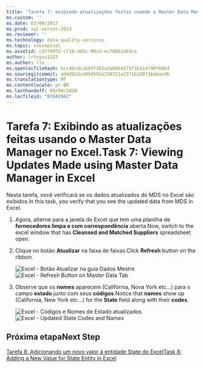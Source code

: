 ```yaml
---
title: 'Tarefa 7: exibindo atualizações feitas usando o Master Data Manager no Excel | Microsoft Docs'
ms.custom: ''
ms.date: 03/09/2017
ms.prod: sql-server-2014
ms.reviewer: ''
ms.technology: data-quality-services
ms.topic: conceptual
ms.assetid: c2ff4972-cf18-4d5c-98cd-ec78861a63ce
author: lrtoyou1223
ms.author: lle
ms.openlocfilehash: bcc46c9ca565f162a2ab8b4273f3b314790f6db4
ms.sourcegitcommit: ad4d92dce894592a259721a1571b1d8736abacdb
ms.translationtype: MT
ms.contentlocale: pt-BR
ms.lasthandoff: 08/04/2020
ms.locfileid: "87681942"
---
```

# <a name="task-7-viewing-updates-made-using-master-data-manager-in-excel"></a><span data-ttu-id="b020c-102">Tarefa 7: Exibindo as atualizações feitas usando o Master Data Manager no Excel.</span><span class="sxs-lookup"><span data-stu-id="b020c-102">Task 7: Viewing Updates Made using Master Data Manager in Excel</span></span>
  <span data-ttu-id="b020c-103">Nesta tarefa, você verificará se os dados atualizados do MDS no Excel são exibidos.</span><span class="sxs-lookup"><span data-stu-id="b020c-103">In this task, you verify that you see the updated data from MDS in Excel.</span></span>

1.  <span data-ttu-id="b020c-104">Agora, alterne para a janela do Excel que tem uma planilha de **fornecedores limpa e com correspondência** aberta.</span><span class="sxs-lookup"><span data-stu-id="b020c-104">Now, switch to the excel window that has **Cleansed and Matched Suppliers** spreadsheet open.</span></span>

2.  <span data-ttu-id="b020c-105">Clique no botão **Atualizar** na faixa de faixas.</span><span class="sxs-lookup"><span data-stu-id="b020c-105">Click **Refresh** button on the ribbon.</span></span>

     <span data-ttu-id="b020c-106">![Excel - Botão Atualizar na guia Dados Mestre](../../2014/tutorials/media/et-viewupdatesmadeusingmdminexcel-01.jpg "Excel - Botão Atualizar na guia Dados Mestre")</span><span class="sxs-lookup"><span data-stu-id="b020c-106">![Excel - Refresh Button on Master Data Tab](../../2014/tutorials/media/et-viewupdatesmadeusingmdminexcel-01.jpg "Excel - Refresh Button on Master Data Tab")</span></span>

3.  <span data-ttu-id="b020c-107">Observe que os **nomes** aparecem (Califórnia, Nova York etc...) para o campo **estado** junto com seus **códigos**.</span><span class="sxs-lookup"><span data-stu-id="b020c-107">Notice that **names** show up (California, New York etc...) for the **State** field along with their **codes**.</span></span>

     <span data-ttu-id="b020c-108">![Excel - Códigos e Nomes de Estado atualizados](../../2014/tutorials/media/et-viewupdatesmadeusingmdminexcel-02.jpg "Excel - Códigos e Nomes de Estado atualizados")</span><span class="sxs-lookup"><span data-stu-id="b020c-108">![Excel - Updated State Codes and Names](../../2014/tutorials/media/et-viewupdatesmadeusingmdminexcel-02.jpg "Excel - Updated State Codes and Names")</span></span>

## <a name="next-step"></a><span data-ttu-id="b020c-109">Próxima etapa</span><span class="sxs-lookup"><span data-stu-id="b020c-109">Next Step</span></span>
 [<span data-ttu-id="b020c-110">Tarefa 8: Adicionando um novo valor à entidade State do Excel</span><span class="sxs-lookup"><span data-stu-id="b020c-110">Task 8: Adding a New Value for State Entity in Excel</span></span>](../../2014/tutorials/task-8-adding-a-new-value-for-state-entity-in-excel.md)


